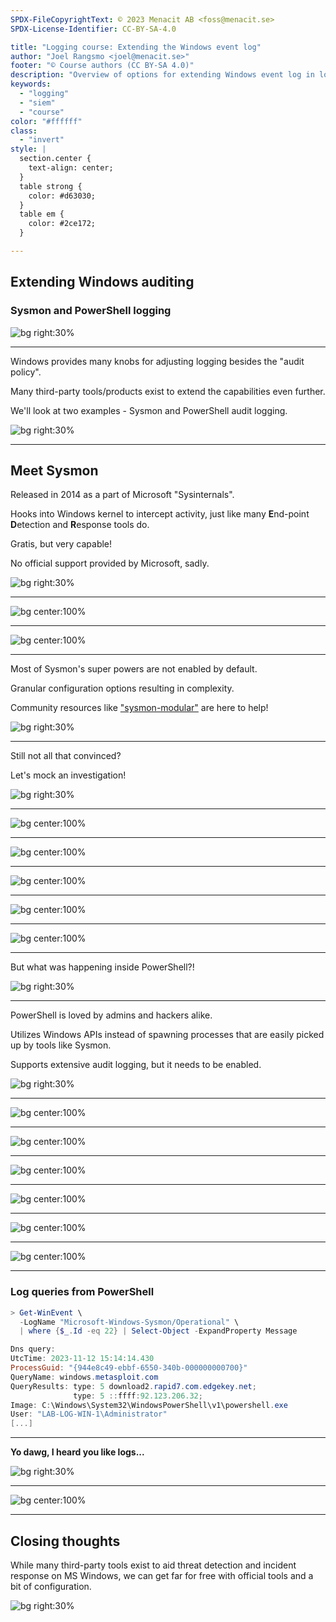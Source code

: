 ```yaml
---
SPDX-FileCopyrightText: © 2023 Menacit AB <foss@menacit.se>
SPDX-License-Identifier: CC-BY-SA-4.0

title: "Logging course: Extending the Windows event log"
author: "Joel Rangsmo <joel@menacit.se>"
footer: "© Course authors (CC BY-SA 4.0)"
description: "Overview of options for extending Windows event log in logging course"
keywords:
  - "logging"
  - "siem"
  - "course"
color: "#ffffff"
class:
  - "invert"
style: |
  section.center {
    text-align: center;
  }
  table strong {
    color: #d63030;
  }
  table em {
    color: #2ce172;
  }

---
```

<!-- _footer: "%ATTRIBUTION_PREFIX% Tofoli Douglas (CC0 1.0)" -->
## Extending Windows auditing
### Sysmon and PowerShell logging

![bg right:30%](images/18-windows_mountain.jpg)

---
<!-- _footer: "%ATTRIBUTION_PREFIX% Tofoli Douglas (CC0 1.0)" -->
Windows provides many knobs for
adjusting logging besides the
"audit policy".  

Many third-party tools/products
exist to extend the capabilities
even further.  
  
We'll look at two examples -
Sysmon and PowerShell audit logging.

![bg right:30%](images/18-windows_mountain.jpg)

---
<!-- _footer: "%ATTRIBUTION_PREFIX% Edenpictures (CC BY 2.0)" -->
## Meet Sysmon
Released in 2014 as a part
of Microsoft "Sysinternals".  

Hooks into Windows kernel
to intercept activity, just like many
**E**nd-point **D**etection and **R**esponse tools do.

Gratis, but very capable!  

No official support provided by
Microsoft, sadly.

![bg right:30%](images/18-eagle.jpg)

---
![bg center:100%](images/18-win_ev_sm_process_1.png)

---
![bg center:100%](images/18-win_ev_sm_process_2.png)

---
<!-- _footer: "%ATTRIBUTION_PREFIX% Jason Thibault (CC BY 2.0)" -->
Most of Sysmon's super powers are
not enabled by default.  

Granular configuration options
resulting in complexity.  

Community resources like
["sysmon-modular"](https://github.com/olafhartong/sysmon-modular) are
here to help!

![bg right:30%](images/18-habitat_67.jpg)

---
<!-- _footer: "%ATTRIBUTION_PREFIX% Tobin (CC BY-SA 2.0)" -->
Still not all that convinced?  
  
Let's mock an investigation!

![bg right:30%](images/18-teufelsberg.jpg)

---
![bg center:100%](images/18-win_ev_defender_alert.png)

---
![bg center:100%](images/18-win_ev_sm_file_create.png)

---
![bg center:100%](images/18-win_ev_sm_dns_query.png)

---
![bg center:100%](images/18-win_ev_sm_net_connect.png)

---
![bg center:100%](images/18-win_ev_sm_msi_exec.png)

---
<!-- _footer: "%ATTRIBUTION_PREFIX% Martin Fisch (CC BY 2.0)" -->
But what was happening
inside PowerShell?!

![bg right:30%](images/18-otter.jpg)

---
<!-- _footer: "%ATTRIBUTION_PREFIX% Pedro Ribeiro Simões (CC BY 2.0)" -->
PowerShell is loved by
admins and hackers alike.  
  
Utilizes Windows APIs instead
of spawning processes that are
easily picked up by tools like Sysmon.  
  
Supports extensive audit logging,
but it needs to be enabled.

![bg right:30%](images/18-sculpture.jpg)

---
![bg center:100%](images/18-win_menu_gp.png)

---
![bg center:100%](images/18-win_gp_start.png)

---
![bg center:100%](images/18-win_gp_ps.png)

---
![bg center:100%](images/18-win_gp_ps_block.png)

---
![bg center:100%](images/18-win_gp_ps_module.png)

---
![bg center:100%](images/18-win_ev_ps_audit.png)

---
### Log queries from PowerShell
```powershell
> Get-WinEvent \
  -LogName "Microsoft-Windows-Sysmon/Operational" \
  | where {$_.Id -eq 22} | Select-Object -ExpandProperty Message

Dns query:
UtcTime: 2023-11-12 15:14:14.430
ProcessGuid: "{944e8c49-ebbf-6550-340b-000000000700}"
QueryName: windows.metasploit.com
QueryResults: type: 5 download2.rapid7.com.edgekey.net;
              type: 5 ::ffff:92.123.206.32;
Image: C:\Windows\System32\WindowsPowerShell\v1\powershell.exe
User: "LAB-LOG-WIN-1\Administrator"
[...]
```

---
<!-- _footer: "%ATTRIBUTION_PREFIX% Stefan Brending (CC BY-SA 3.0 DE)" -->
**Yo dawg, I heard you like logs...**

![bg right:30%](images/18-xzibit.jpg)

---
![bg center:100%](images/18-win_ps_audit_log_log.png)

---
<!-- _footer: "%ATTRIBUTION_PREFIX% Tofoli Douglas (CC0 1.0)" -->
## Closing thoughts
While many third-party tools exist to aid
threat detection and incident response on
MS Windows, we can get far for free with
official tools and a bit of configuration.

![bg right:30%](images/18-windows_mountain.jpg)
